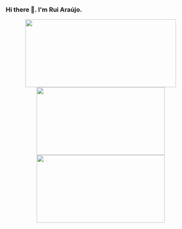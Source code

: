 ### Hi there 👋. I'm Rui Araújo.

<div align="center">
  <a href="https://github.com/ruiaraujo012">
  <img height="180em" width="400em" src="https://github-readme-stats.vercel.app/api?username=ruiaraujo012&theme=slateorange&border_radius=20&border_color=db952b&show_icons=true&include_all_commits=true&count_private=true"/>
  <img height="180em" width="340em" src="https://github-readme-stats.vercel.app/api/top-langs/?username=ruiaraujo012&layout=compact&langs_count=6&theme=slateorange&border_radius=20&border_color=db952b&exclude-repo=trademon-frontend,trademon-backend,Populate-DB-Trademon,trademon-database,DWEB_18-19,CLAV&hide=objective-c,ruby,starlark"/>
    <img height="180em" width="340em" src="https://github-readme-stats.vercel.app/api/wakatime?username=@ruiaraujo012&theme=slateorange&border_radius=20&border_color=db952b"/>
</div>
